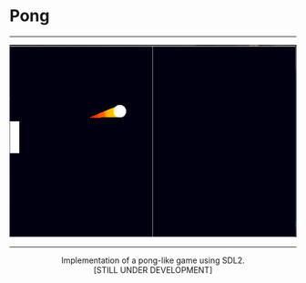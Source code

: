 # Pong

---

![alt text](https://github.com/LTC-117/pong/blob/main/resources/pong.png)

---

<p align="center">
Implementation of a pong-like game using SDL2. <br>
[STILL UNDER DEVELOPMENT]
</p>
